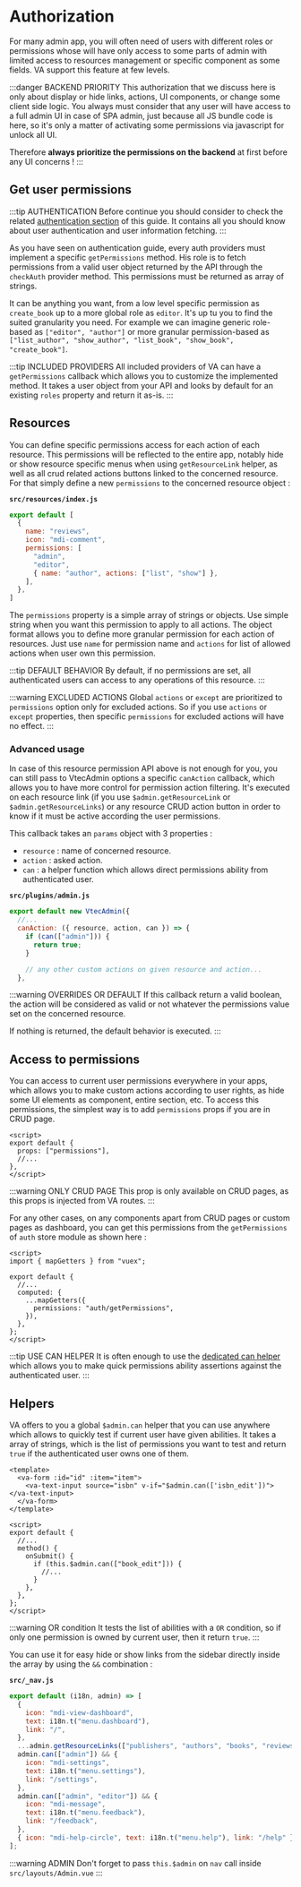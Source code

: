 # Authorization

For many admin app, you will often need of users with different roles or permissions whose will have only access to some parts of admin with limited access to resources management or specific component as some fields. VA support this feature at few levels.

:::danger BACKEND PRIORITY
This authorization that we discuss here is only about display or hide links, actions, UI components, or change some client side logic. You always must consider that any user will have access to a full admin UI in case of SPA admin, just because all JS bundle code is here, so it's only a matter of activating some permissions via javascript for unlock all UI.

Therefore **always prioritize the permissions on the backend** at first before any UI concerns !
:::

## Get user permissions

:::tip AUTHENTICATION
Before continue you should consider to check the related [authentication section](authentication.md) of this guide. It contains all you should know about user authentication and user information fetching.
:::

As you have seen on authentication guide, every auth providers must implement a specific `getPermissions` method. His role is to fetch permissions from a valid user object returned by the API through the `checkAuth` provider method. This permissions must be returned as array of strings.

It can be anything you want, from a low level specific permission as `create_book` up to a more global role as `editor`. It's up tu you to find the suited granularity you need. For example we can imagine generic role-based as `["editor", "author"]` or more granular permission-based as `["list_author", "show_author", "list_book", "show_book", "create_book"]`.

:::tip INCLUDED PROVIDERS
All included providers of VA can have a `getPermissions` callback which allows you to customize the implemented method. It takes a user object from your API and looks by default for an existing `roles` property and return it as-is.
:::

## Resources

You can define specific permissions access for each action of each resource. This permissions will be reflected to the entire app, notably hide or show resource specific menus when using `getResourceLink` helper, as well as all crud related actions buttons linked to the concerned resource. For that simply define a new `permissions` to the concerned resource object :

**`src/resources/index.js`**

```js {5-9}
export default [
  {
    name: "reviews",
    icon: "mdi-comment",
    permissions: [
      "admin",
      "editor",
      { name: "author", actions: ["list", "show"] },
    ],
  },
]
```

The `permissions` property is a simple array of strings or objects. Use simple string when you want this permission to apply to all actions. The object format allows you to define more granular permission for each action of resources. Just use `name` for permission name and `actions` for list of allowed actions when user own this permission.

:::tip DEFAULT BEHAVIOR
By default, if no permissions are set, all authenticated users can access to any operations of this resource.
:::

:::warning EXCLUDED ACTIONS
Global `actions` or `except` are prioritized to `permissions` option only for excluded actions. So if you use `actions` or `except` properties, then specific `permissions` for excluded actions will have no effect.
:::

### Advanced usage

In case of this resource permission API above is not enough for you, you can still pass to VtecAdmin options a specific `canAction` callback, which allows you to have more control for permission action filtering. It's executed on each resource link (if you use `$admin.getResourceLink` or `$admin.getResourceLinks`) or any resource CRUD action button in order to know if it must be active according the user permissions.

This callback takes an `params` object with 3 properties :

* `resource` : name of concerned resource.
* `action` : asked action.
* `can` : a helper function which allows direct permissions ability from authenticated user.

**`src/plugins/admin.js`**

```js
export default new VtecAdmin({
  //...
  canAction: ({ resource, action, can }) => {
    if (can(["admin"])) {
      return true;
    }

    // any other custom actions on given resource and action...
  },
```

:::warning OVERRIDES OR DEFAULT
If this callback return a valid boolean, the action will be considered as valid or not whatever the permissions value set on the concerned resource.

If nothing is returned, the default behavior is executed.
:::

## Access to permissions

You can access to current user permissions everywhere in your apps, which allows you to make custom actions according to user rights, as hide some UI elements as component, entire section, etc. To access this permissions, the simplest way is to add `permissions` props if you are in CRUD page.

```vue {2}
<script>
export default {
  props: ["permissions"],
  //...
},
</script>
```

:::warning ONLY CRUD PAGE
This prop is only available on CRUD pages, as this props is injected from VA routes.
:::

For any other cases, on any components apart from CRUD pages or custom pages as dashboard, you can get this permissions from the `getPermissions` of `auth` store module as shown here :

```vue {8}
<script>
import { mapGetters } from "vuex";

export default {
  //...
  computed: {
    ...mapGetters({
      permissions: "auth/getPermissions",
    }),
  },
};
</script>
```

:::tip USE CAN HELPER
It is often enough to use the [dedicated can helper](#helpers) which allows you to make quick permissions ability assertions against the authenticated user.
:::

## Helpers

VA offers to you a global `$admin.can` helper that you can use anywhere which allows to quickly test if current user have given abilities. It takes a array of strings, which is the list of permissions you want to test and return `true` if the authenticated user owns one of them.

```vue {3,12}
<template>
  <va-form :id="id" :item="item">
    <va-text-input source="isbn" v-if="$admin.can(['isbn_edit'])"></va-text-input>
  </va-form>
</template>

<script>
export default {
  //...
  method() {
    onSubmit() {
      if (this.$admin.can(["book_edit"])) {
        //...
      }
    },
  },
};
</script>
```

:::warning OR condition
It tests the list of abilities with a `OR` condition, so if only one permission is owned by current user, then it return `true`.
:::

You can use it for easy hide or show links from the sidebar directly inside the array by using the `&&` combination :

**`src/_nav.js`**

```js {8,13}
export default (i18n, admin) => [
  {
    icon: "mdi-view-dashboard",
    text: i18n.t("menu.dashboard"),
    link: "/",
  },
  ...admin.getResourceLinks(["publishers", "authors", "books", "reviews"]),
  admin.can(["admin"]) && {
    icon: "mdi-settings",
    text: i18n.t("menu.settings"),
    link: "/settings",
  },
  admin.can(["admin", "editor"]) && {
    icon: "mdi-message",
    text: i18n.t("menu.feedback"),
    link: "/feedback",
  },
  { icon: "mdi-help-circle", text: i18n.t("menu.help"), link: "/help" },
];
```

:::warning ADMIN
Don't forget to pass `this.$admin` on `nav` call inside `src/layouts/Admin.vue`
:::
